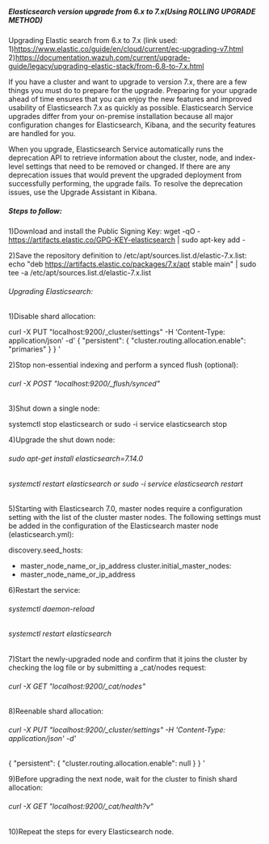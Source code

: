 ##### Elasticsearch version upgrade from 6.x to 7.x(Using ROLLING UPGRADE METHOD)
Upgrading Elastic search from 6.x to 7.x (link used: 1)https://www.elastic.co/guide/en/cloud/current/ec-upgrading-v7.html 2)https://documentation.wazuh.com/current/upgrade-guide/legacy/upgrading-elastic-stack/from-6.8-to-7.x.html

If you have a cluster and want to upgrade to version 7.x, there are a few things you must do to prepare for the upgrade. Preparing for your upgrade ahead of time ensures that you can enjoy the new features and improved usability of Elasticsearch 7.x as quickly as possible.
Elasticsearch Service upgrades differ from your on-premise installation because all major configuration changes for Elasticsearch, Kibana, and the security features are handled for you.

When you upgrade, Elasticsearch Service automatically runs the deprecation API to retrieve information about the cluster, node, and index-level settings that need to be removed or changed. If there are any deprecation issues that would prevent the upgraded deployment from successfully performing, the upgrade fails. To resolve the deprecation issues, use the Upgrade Assistant in Kibana.

##### Steps to follow:
1)Download and install the Public Signing Key:
wget -qO - https://artifacts.elastic.co/GPG-KEY-elasticsearch | sudo apt-key add -

2)Save the repository definition to /etc/apt/sources.list.d/elastic-7.x.list:
echo "deb https://artifacts.elastic.co/packages/7.x/apt stable main" | sudo tee -a /etc/apt/sources.list.d/elastic-7.x.list

###### Upgrading Elasticsearch:
1)Disable shard allocation:

curl -X PUT "localhost:9200/_cluster/settings" -H 'Content-Type: application/json' -d'
{
  "persistent": {
    "cluster.routing.allocation.enable": "primaries"
  }
}
'

2)Stop non-essential indexing and perform a synced flush (optional):

###### curl -X POST "localhost:9200/_flush/synced"

3)Shut down a single node:

systemctl stop elasticsearch or sudo -i service elasticsearch stop

4)Upgrade the shut down node:

 ###### sudo apt-get install elasticsearch=7.14.0
 ###### systemctl restart elasticsearch or sudo -i service elasticsearch restart
 
 5)Starting with Elasticsearch 7.0, master nodes require a configuration setting with the list of the cluster master nodes. The following settings must be added in the configuration of the Elasticsearch master node (elasticsearch.yml):

discovery.seed_hosts:
  - master_node_name_or_ip_address
cluster.initial_master_nodes:
  - master_node_name_or_ip_address

6)Restart the service:

###### systemctl daemon-reload
###### systemctl restart elasticsearch

7)Start the newly-upgraded node and confirm that it joins the cluster by checking the log file or by submitting a _cat/nodes request:

###### curl -X GET "localhost:9200/_cat/nodes"

8)Reenable shard allocation:

###### curl -X PUT "localhost:9200/_cluster/settings" -H 'Content-Type: application/json' -d'
{
  "persistent": {
    "cluster.routing.allocation.enable": null
  }
}
'

9)Before upgrading the next node, wait for the cluster to finish shard allocation:

###### curl -X GET "localhost:9200/_cat/health?v"

10)Repeat the steps for every Elasticsearch node.

